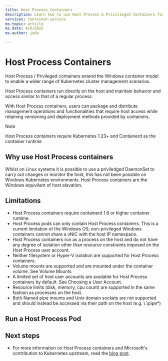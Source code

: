 ```yaml
---
title: Host Process Containers
description: Learn how to use Host Process & Privilieged Containers for Windows workloads on AKS
services: container-service
ms.topic: article
ms.date: 4/6/2022
ms.author: juda

---
```


# Host Process Containers

Host Process / Privileged containers extend the Windows container model to enable a wider range of Kubernetes cluster management scenarios. 

Host Process containers run directly on the host and maintain behavior and access similar to that of a regular process. 

With Host Process containers, users can package and distribute management operations and functionalities that require host access while retaining versioning and deployment methods provided by containers. 

> [!Note]
> Host Process containers require Kubernetes 1.23+ and Containerd as the container runtime

## Why use Host Process containers

Whilst on Linux systems it is possible to use a priviledged DaemonSet to carry out changes or monitor the host, this has not been possible on Windows Kubernetes environments.  Host Process containers are the Windows equivilant of host elavation.


## Limitations
* Host Process containers require containerd 1.6 or higher container runtime.
* Host Process pods can only contain Host Process containers. This is a current limitation of the Windows OS; non-privileged Windows containers cannot share a vNIC with the host IP namespace.
* Host Process containers run as a process on the host and do not have any degree of isolation other than resource constraints imposed on the Host Process user account. 
* Neither filesystem or Hyper-V isolation are supported for Host Process containers.
* Volume mounts are supported and are mounted under the container volume. See Volume Mounts
* A limited set of host user accounts are available for Host Process containers by default. See Choosing a User Account.
* Resource limits (disk, memory, cpu count) are supported in the same fashion as processes on the host.
* Both Named pipe mounts and Unix domain sockets are not supported and should instead be accessed via their path on the host (e.g. \\.\pipe\*)


## Run a Host Process Pod




## Next steps

- For more information on Host Process containers and Microsoft's contribution to Kubernetes upstream, read the [blog post][blog-post].


<!-- LINKS - External -->
[blog-post]: https://kubernetes.io/blog/2021/08/16/windows-hostprocess-containers/
